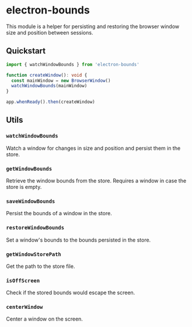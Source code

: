 # electron-bounds

This module is a helper for persisting and restoring the browser window size and position between sessions.

## Quickstart

```ts
import { watchWindowBounds } from 'electron-bounds'

function createWindow(): void {
  const mainWindow = new BrowserWindow()
  watchWindowBounds(mainWindow)
}

app.whenReady().then(createWindow)
```

## Utils

### `watchWindowBounds`

Watch a window for changes in size and position and persist them in the store.

### `getWindowBounds`

Retrieve the window bounds from the store. Requires a window in case the store is empty.

### `saveWindowBounds`

Persist the bounds of a window in the store.

### `restoreWindowBounds`

Set a window's bounds to the bounds persisted in the store.

### `getWindowStorePath`

Get the path to the store file.

### `isOffScreen`

Check if the stored bounds would escape the screen.

### `centerWindow`

Center a window on the screen.
